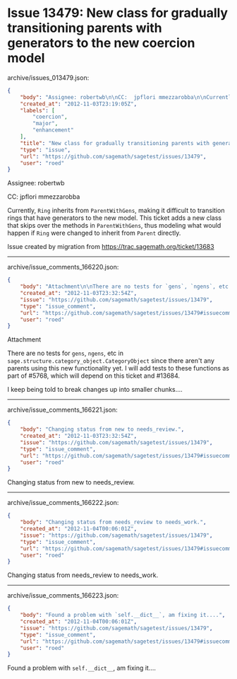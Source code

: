 # Issue 13479: New class for gradually transitioning parents with generators to the new coercion model

archive/issues_013479.json:
```json
{
    "body": "Assignee: robertwb\n\nCC:  jpflori mmezzarobba\n\nCurrently, `Ring` inherits from `ParentWithGens`, making it difficult to transition rings that have generators to the new model.  This ticket adds a new class that skips over the methods in `ParentWithGens`, thus modeling what would happen if `Ring` were changed to inherit from `Parent` directly.\n\nIssue created by migration from https://trac.sagemath.org/ticket/13683\n\n",
    "created_at": "2012-11-03T23:19:05Z",
    "labels": [
        "coercion",
        "major",
        "enhancement"
    ],
    "title": "New class for gradually transitioning parents with generators to the new coercion model",
    "type": "issue",
    "url": "https://github.com/sagemath/sagetest/issues/13479",
    "user": "roed"
}
```
Assignee: robertwb

CC:  jpflori mmezzarobba

Currently, `Ring` inherits from `ParentWithGens`, making it difficult to transition rings that have generators to the new model.  This ticket adds a new class that skips over the methods in `ParentWithGens`, thus modeling what would happen if `Ring` were changed to inherit from `Parent` directly.

Issue created by migration from https://trac.sagemath.org/ticket/13683





---

archive/issue_comments_166220.json:
```json
{
    "body": "Attachment\n\nThere are no tests for `gens`, `ngens`, etc in `sage.structure.category_object.CategoryObject` since there aren't any parents using this new functionality yet.  I will add tests to these functions as part of #5768, which will depend on this ticket and #13684.\n\nI keep being told to break changes up into smaller chunks....",
    "created_at": "2012-11-03T23:32:54Z",
    "issue": "https://github.com/sagemath/sagetest/issues/13479",
    "type": "issue_comment",
    "url": "https://github.com/sagemath/sagetest/issues/13479#issuecomment-166220",
    "user": "roed"
}
```

Attachment

There are no tests for `gens`, `ngens`, etc in `sage.structure.category_object.CategoryObject` since there aren't any parents using this new functionality yet.  I will add tests to these functions as part of #5768, which will depend on this ticket and #13684.

I keep being told to break changes up into smaller chunks....



---

archive/issue_comments_166221.json:
```json
{
    "body": "Changing status from new to needs_review.",
    "created_at": "2012-11-03T23:32:54Z",
    "issue": "https://github.com/sagemath/sagetest/issues/13479",
    "type": "issue_comment",
    "url": "https://github.com/sagemath/sagetest/issues/13479#issuecomment-166221",
    "user": "roed"
}
```

Changing status from new to needs_review.



---

archive/issue_comments_166222.json:
```json
{
    "body": "Changing status from needs_review to needs_work.",
    "created_at": "2012-11-04T00:06:01Z",
    "issue": "https://github.com/sagemath/sagetest/issues/13479",
    "type": "issue_comment",
    "url": "https://github.com/sagemath/sagetest/issues/13479#issuecomment-166222",
    "user": "roed"
}
```

Changing status from needs_review to needs_work.



---

archive/issue_comments_166223.json:
```json
{
    "body": "Found a problem with `self.__dict__`, am fixing it....",
    "created_at": "2012-11-04T00:06:01Z",
    "issue": "https://github.com/sagemath/sagetest/issues/13479",
    "type": "issue_comment",
    "url": "https://github.com/sagemath/sagetest/issues/13479#issuecomment-166223",
    "user": "roed"
}
```

Found a problem with `self.__dict__`, am fixing it....

